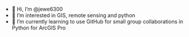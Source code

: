 - 👋 Hi, I’m @jewe6300
- 👀 I’m interested in GIS, remote sensing and python
- 🌱 I’m currently learning to use GitHub for small group collaborations in Python for ArcGIS Pro

<!---
jewe6300/jewe6300 is a ✨ special ✨ repository because its `README.md` (this file) appears on your GitHub profile.
You can click the Preview link to take a look at your changes.
--->
